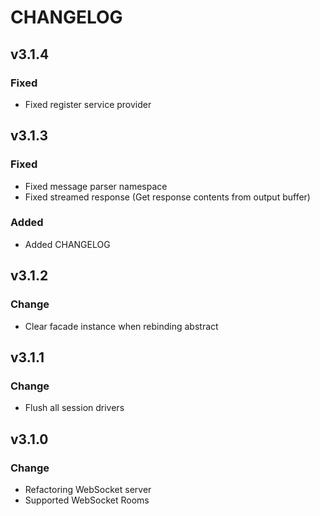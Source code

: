 # CHANGELOG

## v3.1.4

### Fixed

- Fixed register service provider

## v3.1.3

### Fixed

- Fixed message parser namespace
- Fixed streamed response (Get response contents from output buffer)

### Added

- Added CHANGELOG

## v3.1.2

### Change

- Clear facade instance when rebinding abstract

## v3.1.1

### Change

- Flush all session drivers

## v3.1.0

### Change

- Refactoring WebSocket server
- Supported WebSocket Rooms

